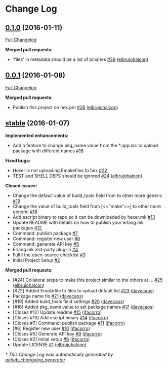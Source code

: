 # Change Log

## [0.1.0](https://github.com/inaka/hexer/tree/0.1.0) (2016-01-11)
[Full Changelog](https://github.com/inaka/hexer/compare/0.0.1...0.1.0)

**Merged pull requests:**

- 'files' in metadata should be a list of binaries [\#29](https://github.com/inaka/hexer/pull/29) ([elbrujohalcon](https://github.com/elbrujohalcon))

## [0.0.1](https://github.com/inaka/hexer/tree/0.0.1) (2016-01-08)
[Full Changelog](https://github.com/inaka/hexer/compare/stable...0.0.1)

**Merged pull requests:**

- Publish this project on hex.pm [\#26](https://github.com/inaka/hexer/pull/26) ([elbrujohalcon](https://github.com/elbrujohalcon))

## [stable](https://github.com/inaka/hexer/tree/stable) (2016-01-07)
**Implemented enhancements:**

- Add a feature to change pkg\_name value from the \*.app.src to upload package with different names  [\#16](https://github.com/inaka/hexer/issues/16)

**Fixed bugs:**

- Hexer is not uploading Emakefiles to hex [\#22](https://github.com/inaka/hexer/issues/22)
- TEST and SHELL DEPS should be ignored [\#24](https://github.com/inaka/hexer/pull/24) ([elbrujohalcon](https://github.com/elbrujohalcon))

**Closed issues:**

- Change the default value of build\_tools field from to other more generic [\#19](https://github.com/inaka/hexer/issues/19)
- Change the value of build\_tools field from \[\<\<"make"\>\>\] to other more generic [\#18](https://github.com/inaka/hexer/issues/18)
- Add escript binary to repo so it can be downloaded by hexer.mk [\#13](https://github.com/inaka/hexer/issues/13)
- Update README with details on how to publish your erlang.mk packages [\#12](https://github.com/inaka/hexer/issues/12)
- Command: publish package [\#7](https://github.com/inaka/hexer/issues/7)
- Command: register new user [\#6](https://github.com/inaka/hexer/issues/6)
- Command: generate API key [\#5](https://github.com/inaka/hexer/issues/5)
- Erlang.mk 3rd-party plug-in [\#4](https://github.com/inaka/hexer/issues/4)
- Fulfil the open-source checklist [\#3](https://github.com/inaka/hexer/issues/3)
- Initial Project Setup [\#2](https://github.com/inaka/hexer/issues/2)

**Merged pull requests:**

- \[\#24\] Collateral steps to make this project similar to the others at … [\#25](https://github.com/inaka/hexer/pull/25) ([elbrujohalcon](https://github.com/elbrujohalcon))
- \[\#22\] Added Emakefile to files to upload default list [\#23](https://github.com/inaka/hexer/pull/23) ([davecaos](https://github.com/davecaos))
- Package name fix [\#21](https://github.com/inaka/hexer/pull/21) ([davecaos](https://github.com/davecaos))
- \[\#19\] Added build\_tools field settings [\#20](https://github.com/inaka/hexer/pull/20) ([davecaos](https://github.com/davecaos))
- \[\#16\] Added pkg\_name value to set package names [\#17](https://github.com/inaka/hexer/pull/17) ([davecaos](https://github.com/davecaos))
- \[Closes \#12\] Update readme [\#15](https://github.com/inaka/hexer/pull/15) ([jfacorro](https://github.com/jfacorro))
- \[Closes \#13\] Add escript binary [\#14](https://github.com/inaka/hexer/pull/14) ([jfacorro](https://github.com/jfacorro))
- \[Closes \#7\] Command: publish package [\#11](https://github.com/inaka/hexer/pull/11) ([jfacorro](https://github.com/jfacorro))
- \[\#6\] Register new user [\#10](https://github.com/inaka/hexer/pull/10) ([jfacorro](https://github.com/jfacorro))
- \[Closes \#5\] Generate API key [\#9](https://github.com/inaka/hexer/pull/9) ([jfacorro](https://github.com/jfacorro))
- \[Closes \#2\] Initial setup [\#8](https://github.com/inaka/hexer/pull/8) ([jfacorro](https://github.com/jfacorro))
- Update LICENSE [\#1](https://github.com/inaka/hexer/pull/1) ([elbrujohalcon](https://github.com/elbrujohalcon))



\* *This Change Log was automatically generated by [github_changelog_generator](https://github.com/skywinder/Github-Changelog-Generator)*